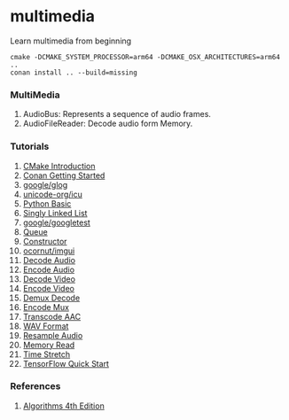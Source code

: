 # multimedia
Learn multimedia from beginning

```
cmake -DCMAKE_SYSTEM_PROCESSOR=arm64 -DCMAKE_OSX_ARCHITECTURES=arm64 ..
conan install .. --build=missing
```

### MultiMedia

1. AudioBus: Represents a sequence of audio frames.
2. AudioFileReader: Decode audio form Memory.

### Tutorials

1. [CMake Introduction](https://cmake.org/cmake/help/latest/guide/tutorial/index.html)
2. [Conan Getting Started](https://docs.conan.io/en/latest/getting_started.html)
3. [google/glog](https://github.com/google/glog.git)
4. [unicode-org/icu](https://github.com/unicode-org/icu.git)
5. [Python Basic](https://www.python.org)
6. [Singly Linked List](https://leetcode.com/problems/merge-two-sorted-lists/)
7. [google/googletest](https://github.com/google/googletest.git)
8. [Queue](https://en.cppreference.com/w/cpp/container/queue)
9. [Constructor](https://en.cppreference.com/w/cpp/language/constructor)
10. [ocornut/imgui](https://github.com/ocornut/imgui.git)
11. [Decode Audio](https://ffmpeg.org/doxygen/trunk/decode_audio_8c-example.html)
12. [Encode Audio](https://ffmpeg.org/doxygen/trunk/encode_audio_8c-example.html)
13. [Decode Video](https://ffmpeg.org/doxygen/trunk/decode_video_8c-example.html)
14. [Encode Video](https://ffmpeg.org/doxygen/trunk/encode_video_8c-example.html)
15. [Demux Decode](https://ffmpeg.org/doxygen/trunk/demuxing_decoding_8c-example.html)
16. [Encode Mux](https://ffmpeg.org/doxygen/trunk/muxing_8c-example.html)
17. [Transcode AAC](https://ffmpeg.org/doxygen/trunk/transcode_aac_8c-example.html)
18. [WAV Format](http://soundfile.sapp.org/doc/WaveFormat/)
19. [Resample Audio](https://ffmpeg.org/doxygen/trunk/resampling_audio_8c-example.html)
20. [Memory Read](https://ffmpeg.org/doxygen/trunk/avio_reading_8c-example.html)
21. [Time Stretch](https://ffmpeg.org/doxygen/trunk/filter_audio_8c-example.html)
22. [TensorFlow Quick Start](https://tensorflow.google.cn/tutorials/quickstart/beginner)

### References

1. [Algorithms 4th Edition](https://algs4.cs.princeton.edu/home/)

